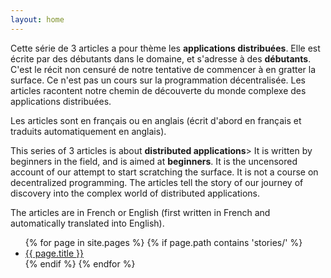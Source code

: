 ```yaml
---
layout: home
---
```


<p>
Cette série de 3 articles a pour thème les <b>applications distribuées</b>. Elle est écrite par des débutants dans le domaine, et s'adresse à des <b>débutants</b>.
C'est le récit non censuré de notre tentative de commencer à en gratter la surface. Ce n'est pas un cours sur la programmation décentralisée. Les articles racontent notre chemin de découverte du monde complexe des applications distribuées.

Les articles sont en français ou en anglais (écrit d'abord en français et traduits automatiquement en anglais).

</p>

<p>
This series of 3 articles is about <b>distributed applications</b>> It is written by beginners in the field, and is aimed at <b>beginners</b>.
It is the uncensored account of our attempt to start scratching the surface. It is not a course on decentralized programming. The articles tell the story of our journey of discovery into the complex world of distributed applications.

The articles are in French or English (first written in French and automatically translated into English).

</p>

<ul>
  {% for page in site.pages %}
    {% if page.path contains 'stories/' %}
      <li>
        <a href="{{ page.url | relative_url }}">{{ page.title }}</a>
      </li>
    {% endif %}
  {% endfor %}
</ul>

